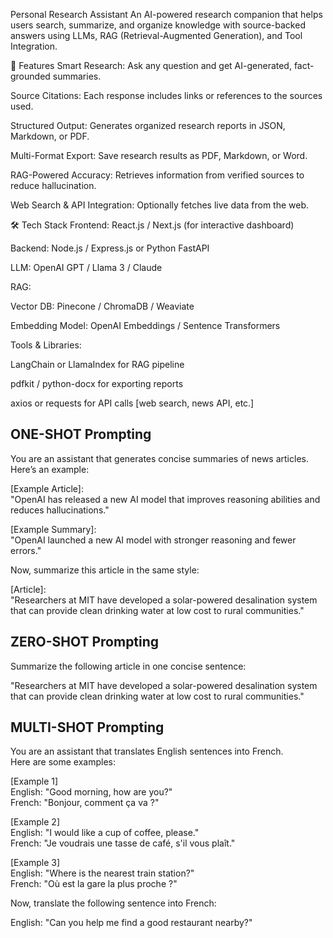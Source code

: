 Personal Research Assistant
An AI-powered research companion that helps users search, summarize, and organize knowledge with source-backed answers using LLMs, RAG (Retrieval-Augmented Generation), and Tool Integration.

🚀 Features
Smart Research: Ask any question and get AI-generated, fact-grounded summaries.

Source Citations: Each response includes links or references to the sources used.

Structured Output: Generates organized research reports in JSON, Markdown, or PDF.

Multi-Format Export: Save research results as PDF, Markdown, or Word.

RAG-Powered Accuracy: Retrieves information from verified sources to reduce hallucination.

Web Search & API Integration: Optionally fetches live data from the web.

🛠️ Tech Stack
Frontend: React.js / Next.js (for interactive dashboard)

Backend: Node.js / Express.js or Python FastAPI

LLM: OpenAI GPT / Llama 3 / Claude

RAG:

Vector DB: Pinecone / ChromaDB / Weaviate

Embedding Model: OpenAI Embeddings / Sentence Transformers

Tools & Libraries:

LangChain or LlamaIndex for RAG pipeline

pdfkit / python-docx for exporting reports

axios or requests for API calls [web search, news API, etc.]



## ONE-SHOT Prompting
You are an assistant that generates concise summaries of news articles.  
Here’s an example:  

[Example Article]:  
"OpenAI has released a new AI model that improves reasoning abilities and reduces hallucinations."  

[Example Summary]:  
"OpenAI launched a new AI model with stronger reasoning and fewer errors."  

Now, summarize this article in the same style:  

[Article]:  
"Researchers at MIT have developed a solar-powered desalination system that can provide clean drinking water at low cost to rural communities."  




## ZERO-SHOT Prompting

Summarize the following article in one concise sentence:  

"Researchers at MIT have developed a solar-powered desalination system that can provide clean drinking water at low cost to rural communities."


## MULTI-SHOT Prompting

You are an assistant that translates English sentences into French.  
Here are some examples:  

[Example 1]  
English: "Good morning, how are you?"  
French: "Bonjour, comment ça va ?"  

[Example 2]  
English: "I would like a cup of coffee, please."  
French: "Je voudrais une tasse de café, s'il vous plaît."  

[Example 3]  
English: "Where is the nearest train station?"  
French: "Où est la gare la plus proche ?"  

Now, translate the following sentence into French:  

English: "Can you help me find a good restaurant nearby?"  


